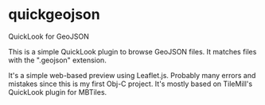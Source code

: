 quickgeojson
============

QuickLook for GeoJSON

This is a simple QuickLook plugin to browse GeoJSON files.  It matches files with the ".geojson" extension.

It's a simple web-based preview using Leaflet.js. Probably many errors and mistakes since this is my first Obj-C project. It's mostly based on TileMill's QuickLook plugin for MBTiles.
